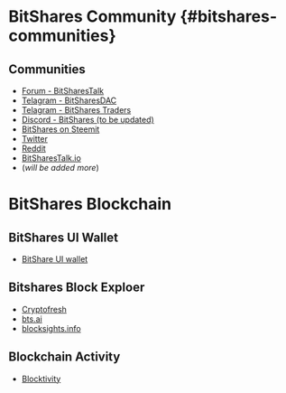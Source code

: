 # BitShares Community {#bitshares-communities}

## Communities

- [Forum - BitSharesTalk](https://bitsharestalk.org/)
- [Telagram - BitSharesDAC](https://t.me/BitSharesDAC)
- [Telagram - BitShares Traders](https://t.me/BitShares_Traders)
- [Discord - BitShares (to be updated)]()
- [BitShares on Steemit](https://steemit.com/trending/bitshares)
- [Twitter](https://twitter.com/bitshares)
- [Reddit](https://www.reddit.com/r/BitShares/)
- [BitSharesTalk.io](https://bitsharestalk.io/forums)
- (*will be added more*)

# BitShares Blockchain

## BitShares UI Wallet

- [BitShare UI wallet](https://wallet.bitshares.org)

## Bitshares Block Exploer

- [Cryptofresh](https://www.cryptofresh.com/)
- [bts.ai](https://bts.ai/)
- [blocksights.info](https://blocksights.info/)

## Blockchain Activity

- [Blocktivity](http://blocktivity.info/)
